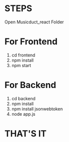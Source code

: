 # STEPS

Open Musicduct_react Folder

# For Frontend

1. cd frontend
2. npm install
3. npm start

# For Backend

1. cd backend
2. npm install
3. npm install jsonwebtoken
4. node app.js

# THAT'S IT
